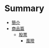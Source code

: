 # Summary

* [簡介](README.md)
* [商品篇](chapter1/index.md)
   * [股票](chapter1/1-1.md)
     * [風險](chapter1/1-1.md#risk)


